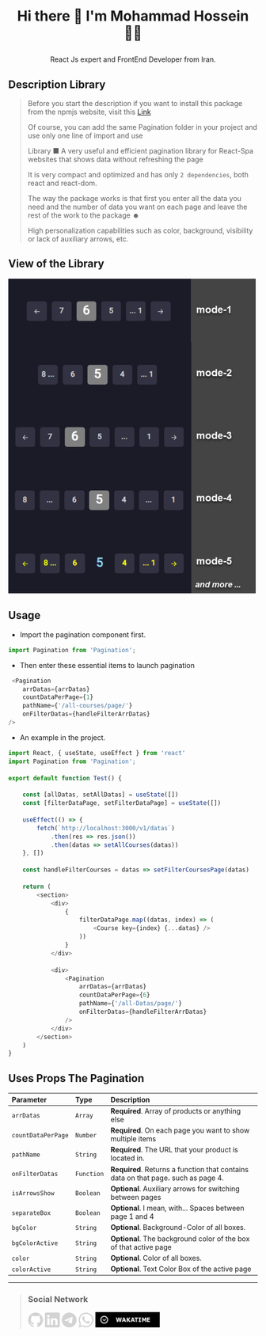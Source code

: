 # <p align="center"> Hi there 👋 I'm Mohammad Hossein 👨‍💻 </p>
<p align="center"> React Js expert and FrontEnd Developer from Iran.</p>

## Description Library
> Before you start the description if you want to install this package from the npmjs website, visit this [Link](https://www.npmjs.com/package/react-pagination-smooth)
>
> Of course, you can add the same Pagination folder in your project and use only one line of import and use
>
> Library ■ A very useful and efficient pagination library for React-Spa websites that shows data without refreshing the page
>
> It is very compact and optimized and has only `2 dependencies`, both react and react-dom.
>
> The way the package works is that first you enter all the data you need and the number of data you want on each page and leave the rest of the work to the package ☻
>
> High personalization capabilities such as color, background, visibility or lack of auxiliary arrows, etc.

## View of the Library

<img src="./public/Images/modes.png" width="500">

## Usage
- Import the pagination component first.

```javascript
import Pagination from 'Pagination';
```
- Then enter these essential items to launch pagination
```javascript
 <Pagination
    arrDatas={arrDatas}
    countDataPerPage={1}
    pathName={'/all-courses/page/'}
    onFilterDatas={handleFilterArrDatas}
/>
```
- An example in the project.
```javascript
import React, { useState, useEffect } from 'react'
import Pagination from 'Pagination';

export default function Test() {

    const [allDatas, setAllDatas] = useState([])
    const [filterDataPage, setFilterDataPage] = useState([])

    useEffect(() => {
        fetch(`http://localhost:3000/v1/datas`)
            .then(res => res.json())
            .then(datas => setAllCourses(datas))
    }, [])

    const handleFilterCourses = datas => setFilterCoursesPage(datas)

    return (
        <section>
            <div>
                {
                    filterDataPage.map((datas, index) => (
                        <Course key={index} {...datas} />
                    ))
                }
            </div>

            <div>
                <Pagination
                    arrDatas={arrDatas}
                    countDataPerPage={6}
                    pathName={'/all-Datas/page/'}
                    onFilterDatas={handleFilterArrDatas}
                />
            </div>
        </section>
    )
}
```

## Uses Props The Pagination 

| Parameter | Type     | Description                |
| :-------- | :------- | :------------------------- |
| `arrDatas` | `Array` | **Required**. Array of products or anything else |
| `countDataPerPage` | `Number` | **Required**. On each page you want to show multiple items |
| `pathName` | `String` | **Required**. The URL that your product is located in. |
| `onFilterDatas` | `Function` | **Required**. Returns a function that contains data on that page، such as page 4. |
| `isArrowsShow` | `Boolean` | **Optional**. Auxiliary arrows for switching between pages |
| `separateBox` | `Boolean` | **Optional**.  I mean, with... Spaces between page 1 and 4 |
| `bgColor` | `String` | **Optional**. Background-Color of all boxes. |
| `bgColorActive` | `String` | **Optional**. The background color of the box of that active page |
| `color` | `String` | **Optional**. Color of all boxes. |
| `colorActive` | `String` | **Optional**. Text Color Box of the active page |


___
>### Social Network
> [<img src="./public/Images/github.png" width="30">](https://github.com/khadem-mh)
> [<img src="./public/Images/linkedin.png" width="30">](https://www.linkedin.com/in/khadem-mh/)
> [<img src="./public/Images/telegram.png" width="30">](https://t.me/mhkhadem)
> [<img src="./public/Images/whatsapp.png" width="30">](https://wa.me/989031335939)
> [<img src="./public/Images/wakatimesvg.png" width="130">](https://wakatime.com/@khadem_mh)